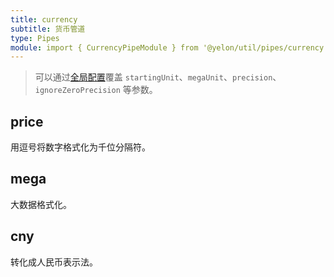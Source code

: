 ```yaml
---
title: currency
subtitle: 货币管道
type: Pipes
module: import { CurrencyPipeModule } from '@yelon/util/pipes/currency';
---
```


> 可以通过[全局配置](/docs/global-config)覆盖 `startingUnit`、`megaUnit`、`precision`、`ignoreZeroPrecision` 等参数。

## price

用逗号将数字格式化为千位分隔符。

[comment]: <demo(currency-price)>

## mega

大数据格式化。

[comment]: <demo(currency-mega)>

## cny

转化成人民币表示法。

[comment]: <demo(currency-cny)>
